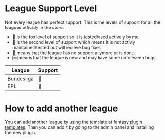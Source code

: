 # League Support Level

Not every league has perfect support. This is the levels of support for all the leagues officialy in the store.

- :1st_place_medal: is the top level of support so it is tested/used actively by me.
- :2nd_place_medal: is the second level of support which means it is not activly maintained/tested but will recieve bug fixes
- :3rd_place_medal: means that the league has no support anymore or is done.
- :new: means that the league is new and may have some unforeseen bugs.

| League     | Support           |
| ---------- | ----------------- |
| Bundesliga | :1st_place_medal: |
| EPL        | :2nd_place_medal: |

# How to add another league

You can add another league by using the template at [fantasy plugin templates](https://github.com/lukasdotcom/fantasy-manager-plugin-template). Then you can add it by going to the admin panel and installing the new plugin.
